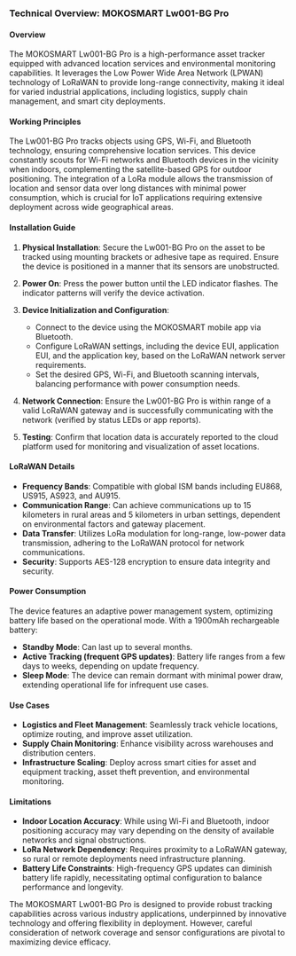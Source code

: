 ### Technical Overview: MOKOSMART Lw001-BG Pro

#### Overview
The MOKOSMART Lw001-BG Pro is a high-performance asset tracker equipped with advanced location services and environmental monitoring capabilities. It leverages the Low Power Wide Area Network (LPWAN) technology of LoRaWAN to provide long-range connectivity, making it ideal for varied industrial applications, including logistics, supply chain management, and smart city deployments.

#### Working Principles
The Lw001-BG Pro tracks objects using GPS, Wi-Fi, and Bluetooth technology, ensuring comprehensive location services. This device constantly scouts for Wi-Fi networks and Bluetooth devices in the vicinity when indoors, complementing the satellite-based GPS for outdoor positioning. The integration of a LoRa module allows the transmission of location and sensor data over long distances with minimal power consumption, which is crucial for IoT applications requiring extensive deployment across wide geographical areas.

#### Installation Guide
1. **Physical Installation**: Secure the Lw001-BG Pro on the asset to be tracked using mounting brackets or adhesive tape as required. Ensure the device is positioned in a manner that its sensors are unobstructed.
   
2. **Power On**: Press the power button until the LED indicator flashes. The indicator patterns will verify the device activation.

3. **Device Initialization and Configuration**:
   - Connect to the device using the MOKOSMART mobile app via Bluetooth.
   - Configure LoRaWAN settings, including the device EUI, application EUI, and the application key, based on the LoRaWAN network server requirements.
   - Set the desired GPS, Wi-Fi, and Bluetooth scanning intervals, balancing performance with power consumption needs.

4. **Network Connection**: Ensure the Lw001-BG Pro is within range of a valid LoRaWAN gateway and is successfully communicating with the network (verified by status LEDs or app reports).

5. **Testing**: Confirm that location data is accurately reported to the cloud platform used for monitoring and visualization of asset locations.

#### LoRaWAN Details
- **Frequency Bands**: Compatible with global ISM bands including EU868, US915, AS923, and AU915.
- **Communication Range**: Can achieve communications up to 15 kilometers in rural areas and 5 kilometers in urban settings, dependent on environmental factors and gateway placement.
- **Data Transfer**: Utilizes LoRa modulation for long-range, low-power data transmission, adhering to the LoRaWAN protocol for network communications.
- **Security**: Supports AES-128 encryption to ensure data integrity and security.

#### Power Consumption
The device features an adaptive power management system, optimizing battery life based on the operational mode. With a 1900mAh rechargeable battery:
- **Standby Mode**: Can last up to several months.
- **Active Tracking (frequent GPS updates)**: Battery life ranges from a few days to weeks, depending on update frequency.
- **Sleep Mode**: The device can remain dormant with minimal power draw, extending operational life for infrequent use cases.

#### Use Cases
- **Logistics and Fleet Management**: Seamlessly track vehicle locations, optimize routing, and improve asset utilization.
- **Supply Chain Monitoring**: Enhance visibility across warehouses and distribution centers.
- **Infrastructure Scaling**: Deploy across smart cities for asset and equipment tracking, asset theft prevention, and environmental monitoring.

#### Limitations
- **Indoor Location Accuracy**: While using Wi-Fi and Bluetooth, indoor positioning accuracy may vary depending on the density of available networks and signal obstructions.
- **LoRa Network Dependency**: Requires proximity to a LoRaWAN gateway, so rural or remote deployments need infrastructure planning.
- **Battery Life Constraints**: High-frequency GPS updates can diminish battery life rapidly, necessitating optimal configuration to balance performance and longevity.

The MOKOSMART Lw001-BG Pro is designed to provide robust tracking capabilities across various industry applications, underpinned by innovative technology and offering flexibility in deployment. However, careful consideration of network coverage and sensor configurations are pivotal to maximizing device efficacy.